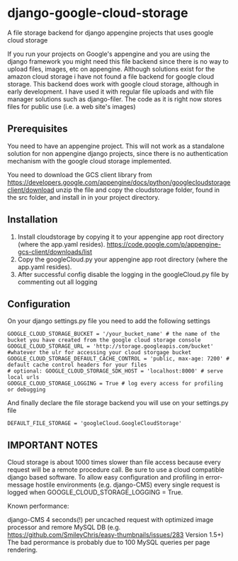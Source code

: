 django-google-cloud-storage
===========================

A file storage backend for django appengine projects that uses google cloud storage

If you run your projects on Google's appengine and you are using the django framework you might need this
file backend since there is no way to upload files, images, etc on appengine. Although solutions exist for
the amazon cloud storage i have not found a file backend for google cloud storage. This backend does work
with google cloud storage, although in early development. I have used it with regular file uploads and with
file manager solutions such as django-filer. The code as it is right now stores files for public use (i.e. a web site's images)

Prerequisites
-------------

You need to have an appengine project. This will not work as a standalone solution for non appengine django
projects, since there is no authentication mechanism with the google cloud storage implemented.

You need to download the GCS client library from
https://developers.google.com/appengine/docs/python/googlecloudstorageclient/download
unzip the file and copy the cloudstorage folder, found in the src folder, and install in in your project directory.

Installation
-------------

  1. Install cloudstorage by copying it to your appengine app root directory (where the app.yaml resides). https://code.google.com/p/appengine-gcs-client/downloads/list
  1. Copy the googleCloud.py your appengine app root directory (where the app.yaml resides).
  1. After successful config disable the logging in the googleCloud.py file by commenting out all logging

Configuration
-------------

On your django settings.py file you need to add the following settings

    GOOGLE_CLOUD_STORAGE_BUCKET = '/your_bucket_name' # the name of the bucket you have created from the google cloud storage console
    GOOGLE_CLOUD_STORAGE_URL = 'http://storage.googleapis.com/bucket' #whatever the ulr for accessing your cloud storgage bucket
    GOOGLE_CLOUD_STORAGE_DEFAULT_CACHE_CONTROL = 'public, max-age: 7200' # default cache control headers for your files
    # optional: GOOGLE_CLOUD_STORAGE_SDK_HOST = 'localhost:8000' # serve local urls
    GOOGLE_CLOUD_STORAGE_LOGGING = True # log every access for profiling or debugging
    
And finally declare the file storage backend you will use on your settings.py file

    DEFAULT_FILE_STORAGE = 'googleCloud.GoogleCloudStorage'
    
IMPORTANT NOTES
---------------

Cloud storage is about 1000 times slower than file access because every request 
will be a remote procedure call. Be sure to use a cloud compatible django based software.
To allow easy configuration and profiling in error-message hostile environments 
(e.g. django-CMS) every single request is logged when GOOGLE_CLOUD_STORAGE_LOGGING = True.

Known performance:

django-CMS 4 seconds(!) per uncached request with optimized image processor and 
remore MySQL DB (e.g. https://github.com/SmileyChris/easy-thumbnails/issues/283 Version 1.5+)
The bad perormance is probably due to 100 MySQL queries per page rendering.


